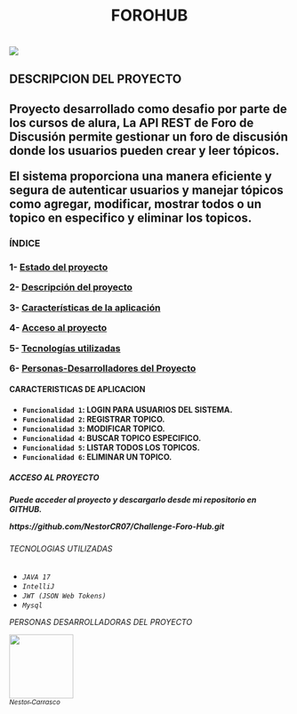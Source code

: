 <H1 align="center">FOROHUB<H1>
 <div id="Estado-del-proyecto">
 <p align="left">
   <img src="https://img.shields.io/badge/STATUS-EN%20DESAROLLO-green">
   </p>
 </div>
<H2 align="left" id="descripción-del-proyecto">DESCRIPCION DEL PROYECTO<H2>
<p align="left">
   Proyecto desarrollado como desafio por parte de los cursos de alura, La API REST de Foro de Discusión permite gestionar un foro de discusión donde los usuarios pueden crear y leer tópicos.
    
</p>
<p align="left">
  El sistema proporciona una manera eficiente y segura de autenticar usuarios y manejar tópicos como agregar, modificar, mostrar todos o un topico en especifico y eliminar los topicos.
</p>

<H3 align="left">ÍNDICE<H3>
  
1- [Estado del proyecto](#Estado-del-proyecto)

2- [Descripción del proyecto](#descripción-del-proyecto)

3- [Características de la aplicación](#Características-de-la-aplicación-y-demostración)

4- [Acceso al proyecto](#acceso-proyecto)

5- [Tecnologías utilizadas](#tecnologías-utilizadas)

6- [Personas-Desarrolladores del Proyecto](#personas-desarrolladores)


<H4 align="left" id="Características-de-la-aplicación-y-demostración">CARACTERISTICAS DE APLICACION<H4>

- `Funcionalidad 1`: LOGIN PARA USUARIOS DEL SISTEMA.
- `Funcionalidad 2`: REGISTRAR TOPICO.
- `Funcionalidad 3`: MODIFICAR TOPICO.
- `Funcionalidad 4`: BUSCAR TOPICO ESPECIFICO.
- `Funcionalidad 5`: LISTAR TODOS LOS TOPICOS.
- `Funcionalidad 6`: ELIMINAR UN TOPICO.

<H5 align="left" id="acceso-proyecto">ACCESO AL PROYECTO<H5>
<p>
 Puede acceder al proyecto y descargarlo desde mi repositorio en GITHUB.
</p>
<link>https://github.com/NestorCR07/Challenge-Foro-Hub.git</link>

<H6 align="left" id="tecnologías-utilizadas">TECNOLOGIAS UTILIZADAS<H6>

- `JAVA 17`
- `IntelliJ`
- `JWT (JSON Web Tokens)`
- `Mysql`
  
<H7 align="left" id="personas-desarrolladores">PERSONAS DESARROLLADORAS DEL PROYECTO<H7>

[<img src="https://avatars2.githubusercontent.com/u/91089582" width=115><br><sub>Nestor Carrasco</sub>](https://github.com/NestorCR07)

